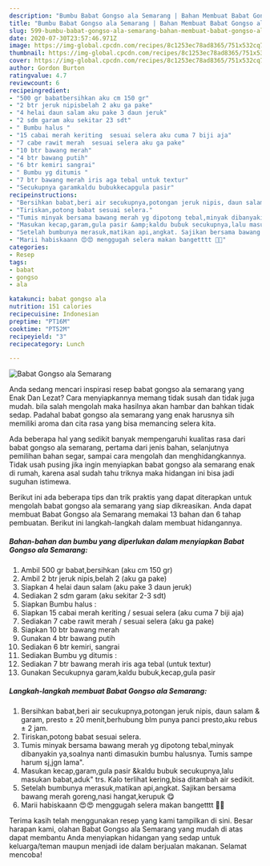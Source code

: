 ```yaml
---
description: "Bumbu Babat Gongso ala Semarang | Bahan Membuat Babat Gongso ala Semarang Yang Enak Banget"
title: "Bumbu Babat Gongso ala Semarang | Bahan Membuat Babat Gongso ala Semarang Yang Enak Banget"
slug: 599-bumbu-babat-gongso-ala-semarang-bahan-membuat-babat-gongso-ala-semarang-yang-enak-banget
date: 2020-07-30T23:57:46.971Z
image: https://img-global.cpcdn.com/recipes/8c1253ec78ad8365/751x532cq70/babat-gongso-ala-semarang-foto-resep-utama.jpg
thumbnail: https://img-global.cpcdn.com/recipes/8c1253ec78ad8365/751x532cq70/babat-gongso-ala-semarang-foto-resep-utama.jpg
cover: https://img-global.cpcdn.com/recipes/8c1253ec78ad8365/751x532cq70/babat-gongso-ala-semarang-foto-resep-utama.jpg
author: Gordon Burton
ratingvalue: 4.7
reviewcount: 6
recipeingredient:
- "500 gr babatbersihkan aku cm 150 gr"
- "2 btr jeruk nipisbelah 2 aku ga pake"
- "4 helai daun salam aku pake 3 daun jeruk"
- "2 sdm garam aku sekitar 23 sdt"
- " Bumbu halus "
- "15 cabai merah keriting  sesuai selera aku cuma 7 biji aja"
- "7 cabe rawit merah  sesuai selera aku ga pake"
- "10 btr bawang merah"
- "4 btr bawang putih"
- "6 btr kemiri sangrai"
- " Bumbu yg ditumis "
- "7 btr bawang merah iris aga tebal untuk textur"
- "Secukupnya garamkaldu bubukkecapgula pasir"
recipeinstructions:
- "Bersihkan babat,beri air secukupnya,potongan jeruk nipis, daun salam &amp; garam, presto ± 20 menit,berhubung blm punya panci presto,aku rebus ± 2 jam."
- "Tiriskan,potong babat sesuai selera."
- "Tumis minyak bersama bawang merah yg dipotong tebal,minyak dibanyakin ya,soalnya nanti dimasukin bumbu halusnya. Tumis sampe harum sj,jgn lama&#34;."
- "Masukan kecap,garam,gula pasir &amp;kaldu bubuk secukupnya,lalu masukan babat,aduk&#34; trs. Kalo terlihat kering,bisa ditambah air sedikit."
- "Setelah bumbunya merasuk,matikan api,angkat. Sajikan bersama bawang merah goreng,nasi hangat,kerupuk 😋"
- "Marii habiskaann 😍😍 menggugah selera makan bangetttt 🙊🙉"
categories:
- Resep
tags:
- babat
- gongso
- ala

katakunci: babat gongso ala 
nutrition: 151 calories
recipecuisine: Indonesian
preptime: "PT16M"
cooktime: "PT52M"
recipeyield: "3"
recipecategory: Lunch

---
```



![Babat Gongso ala Semarang](https://img-global.cpcdn.com/recipes/8c1253ec78ad8365/751x532cq70/babat-gongso-ala-semarang-foto-resep-utama.jpg)

Anda sedang mencari inspirasi resep babat gongso ala semarang yang Enak Dan Lezat? Cara menyiapkannya memang tidak susah dan tidak juga mudah. bila salah mengolah maka hasilnya akan hambar dan bahkan tidak sedap. Padahal babat gongso ala semarang yang enak harusnya sih memiliki aroma dan cita rasa yang bisa memancing selera kita.

Ada beberapa hal yang sedikit banyak mempengaruhi kualitas rasa dari babat gongso ala semarang, pertama dari jenis bahan, selanjutnya pemilihan bahan segar, sampai cara mengolah dan menghidangkannya. Tidak usah pusing jika ingin menyiapkan babat gongso ala semarang enak di rumah, karena asal sudah tahu triknya maka hidangan ini bisa jadi suguhan istimewa.




Berikut ini ada beberapa tips dan trik praktis yang dapat diterapkan untuk mengolah babat gongso ala semarang yang siap dikreasikan. Anda dapat membuat Babat Gongso ala Semarang memakai 13 bahan dan 6 tahap pembuatan. Berikut ini langkah-langkah dalam membuat hidangannya.

<!--inarticleads1-->

##### Bahan-bahan dan bumbu yang diperlukan dalam menyiapkan Babat Gongso ala Semarang:

1. Ambil 500 gr babat,bersihkan (aku cm 150 gr)
1. Ambil 2 btr jeruk nipis,belah 2 (aku ga pake)
1. Siapkan 4 helai daun salam (aku pake 3 daun jeruk)
1. Sediakan 2 sdm garam (aku sekitar 2-3 sdt)
1. Siapkan  Bumbu halus :
1. Siapkan 15 cabai merah keriting / sesuai selera (aku cuma 7 biji aja)
1. Sediakan 7 cabe rawit merah / sesuai selera (aku ga pake)
1. Siapkan 10 btr bawang merah
1. Gunakan 4 btr bawang putih
1. Sediakan 6 btr kemiri, sangrai
1. Sediakan  Bumbu yg ditumis :
1. Sediakan 7 btr bawang merah iris aga tebal (untuk textur)
1. Gunakan Secukupnya garam,kaldu bubuk,kecap,gula pasir




<!--inarticleads2-->

##### Langkah-langkah membuat Babat Gongso ala Semarang:

1. Bersihkan babat,beri air secukupnya,potongan jeruk nipis, daun salam &amp; garam, presto ± 20 menit,berhubung blm punya panci presto,aku rebus ± 2 jam.
1. Tiriskan,potong babat sesuai selera.
1. Tumis minyak bersama bawang merah yg dipotong tebal,minyak dibanyakin ya,soalnya nanti dimasukin bumbu halusnya. Tumis sampe harum sj,jgn lama&#34;.
1. Masukan kecap,garam,gula pasir &amp;kaldu bubuk secukupnya,lalu masukan babat,aduk&#34; trs. Kalo terlihat kering,bisa ditambah air sedikit.
1. Setelah bumbunya merasuk,matikan api,angkat. Sajikan bersama bawang merah goreng,nasi hangat,kerupuk 😋
1. Marii habiskaann 😍😍 menggugah selera makan bangetttt 🙊🙉




Terima kasih telah menggunakan resep yang kami tampilkan di sini. Besar harapan kami, olahan Babat Gongso ala Semarang yang mudah di atas dapat membantu Anda menyiapkan hidangan yang sedap untuk keluarga/teman maupun menjadi ide dalam berjualan makanan. Selamat mencoba!
